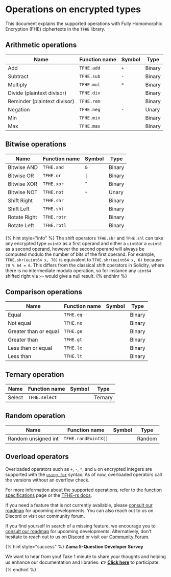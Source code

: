 # Operations on encrypted types

This document explains the supported operations with Fully Homomorphic Encryption (FHE) ciphertexts in the `TFHE` library.

## Arithmetic operations

| Name                    | Function name       | Symbol | Type    |
| ----------------------- | ------------------- | ------ | ------- |
| Add                     | `TFHE.add`          | `+`    | Binary  |
| Subtract                | `TFHE.sub`          | `-`    | Binary  |
| Multiply                | `TFHE.mul`          | `*`    | Binary  |
| Divide (plaintext divisor) | `TFHE.div`          |        | Binary  |
| Reminder (plaintext divisor) | `TFHE.rem`          |        | Binary  |
| Negation                     | `TFHE.neg`          | `-`    | Unary   |
| Min                     | `TFHE.min`          |        | Binary  |
| Max                     | `TFHE.max`          |        | Binary  |

## Bitwise operations
| Name                    | Function name       | Symbol | Type    |
| ----------------------- | ------------------- | ------ | ------- |
| Bitwise AND                  | `TFHE.and`          | `&`    | Binary  |
| Bitwise OR                   | `TFHE.or`           | `\|`   | Binary  |
| Bitwise XOR                  | `TFHE.xor`          | `^`    | Binary  |
| Bitwise NOT                     | `TFHE.not`          | `~`    | Unary   |
| Shift Right             | `TFHE.shr`          |        | Binary  |
| Shift Left              | `TFHE.shl`          |        | Binary  |
| Rotate Right            | `TFHE.rotr`         |        | Binary  |
| Rotate Left             | `TFHE.rotl`         |        | Binary  |

{% hint style="info" %}
 The shift operators `TFHE.shr` and `TFHE.shl` can take any encrypted type `euintX` as a first operand and either a `uint8`or a `euint8` as a second operand, however the second operand will always be computed modulo the number of bits of the first operand. For example, `TFHE.shr(euint64 x, 70)` is equivalent to `TFHE.shr(euint64 x, 6)` because `70 % 64 = 6`. This differs from the classical shift operators in Solidity, where there is no intermediate modulo operation, so for instance any `uint64` shifted right via `>>` would give a null result.
 {% endhinr %}

## Comparison operations
| Name                    | Function name       | Symbol | Type    |
| ----------------------- | ------------------- | ------ | ------- |
| Equal                   | `TFHE.eq`           |        | Binary  |
| Not equal               | `TFHE.ne`           |        | Binary  |
| Greater than or equal   | `TFHE.ge`           |        | Binary  |
| Greater than            | `TFHE.gt`           |        | Binary  |
| Less than or equal      | `TFHE.le`           |        | Binary  |
| Less than               | `TFHE.lt`           |        | Binary  |

## Ternary operation 
| Name                    | Function name       | Symbol | Type    |
| ----------------------- | ------------------- | ------ | ------- |
| Select                  | `TFHE.select`       |        | Ternary |

## Random operation
| Name                    | Function name       | Symbol | Type    |
| ----------------------- | ------------------- | ------ | ------- |
| Random unsigned int     | `TFHE.randEuintX()` |        | Random  |


## Overload operators
Overloaded operators such as `+`, `-`, `*`, and `&` on encrypted integers are supported with the [`using for`](https://docs.soliditylang.org/en/v0.8.22/contracts.html#using-for) syntax. As of now, overloaded operators call the versions without an overflow check.

For more information about the supported operations, refer to the [function specifications](../../references/functions.md) page or the [TFHE-rs docs](https://docs.zama.ai/tfhe-rs/getting-started/operations#arithmetic-operations.).

If you need a feature that is not currently available, please [consult our roadmap](../../developer/roadmap.md) for upcoming developments. You can also reach out to us on Discord or visit our community forum.

If you find yourself in search of a missing feature, we encourage you to [consult our roadmap](../../developer/roadmap.md) for upcoming developments. Alternatively, don't hesitate to reach out to us on [Discord](https://discord.com/invite/fhe-org) or visit our [Community Forum](https://community.zama.ai/c/fhevm/15).

{% hint style="success" %}
**Zama 5-Question Developer Survey**

We want to hear from you! Take 1 minute to share your thoughts and helping us enhance our documentation and libraries. **👉** [**Click here**](https://www.zama.ai/developer-survey) to participate.
{% endhint %}